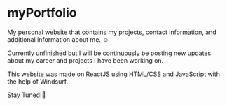 # myPortfolio
My personal website that contains my projects, contact information, and additional information about me. ☺️

Currently unfinished but I will be continuously be posting new updates about my career and projects I have been working on. 

This website was made on ReactJS using HTML/CSS and JavaScript with the help of Windsurf.

Stay Tuned!👀
